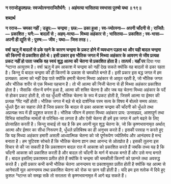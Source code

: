 **न रराजोडुपश्छन्न: स्वज्योत्स्नाराजितैर्घनै: ।** **अहंमत्या भासितया स्वभासा पुरुषो यथा ॥ १९॥** 

**शब्दार्थ** 

**न रराज—** **चमका नहीं** **; उडुप:—** **चन्द्रमा** **; छन्न:—** **ढका हुआ** **; स्व-ज्योत्स्ना—** **अपनी चाँदनी से** **; राजितै:—** **प्रकाशित** **; घनै:—** **बादलों से** **; अहम्-मत्या—** **मिथ्या अहंकार से** **; भासितया—** **प्रकाशित** **; स्व-भासा—** **अपनी ही द्युति से** **; पुरुष:—** **जीव** **; यथा—** **जिस तरह।** **.** 

**वर्षा ऋतु में बादलों से ढके रहने के कारण चन्द्रमा के प्रकट होने में व्यवधान पड़ता था** **और यही बादल चन्द्रमा की किरणों से प्रकाशित होते थे। इसी प्रकार इस भौतिक जगत में** **मिथ्या अहंकार के आवरण से जीव प्रत्यक्ष प्रकट नहीं हो पाता जबकि वह स्वयं शुद्ध आत्मा की** **चेतना से प्रकाशित होता है।** **तात्पर्य : यहाँ पर** दिया गया ²ष्टान्त अत्युत्तम है। वर्षा ऋतु में हम आकाश में चन्द्रमा को नहीं देख सकते क्योंकि वह बादलों से ढका रहता है। किन्तु ये बादल चन्द्रमा की ही किरणों के प्रकाश से चमकीले बनते हैं। इसी प्रकार इस बद्ध जगत में हम प्रत्यक्षत: आत्मा को नहीं देख पाते क्योंकि हमारी चेतना मिथ्या अहंकार से आवृत रहती है, जो भौतिक जगत और भौतिक शरीर से एक मिथ्या पहचान है। तो भी आत्मा की निजी चेतना से ही मिथ्या अहंकार प्रकाशित होता है। जैसाकि *गीता* में वर्णन हुआ है, आत्मा की शक्ति चेतना है और जब यह चेतना मिथ्या अहंकार के पर्दे से होकर प्रकट होती है, तो वह धुँधली भौतिक चेतना के रूप में प्रकट होती है, जिसमें आत्मा या ईश्वर की प्रत्यक्ष ²ष्टि नहीं होती। भौतिक जगत में बड़े से बड़े दार्शनिक परम सत्य के विषय में बोलते समय अंतत: धुँधले द्वैत का सहारा लेते हैं जिस प्रकार कि बादल से ढका आकाश चन्द्रमा की चाँदनी को धुँधले तथा अप्रत्यक्ष रूप में ही प्रदॢशत करता है। भौतिक जीवन में हमारा मिथ्या अहंकार प्राय: उत्साहप्रद, आशापूर्ण तथा विभिन्न सांसारिक मामलों से परिचित-सा लगता है और ऐसी चेतना ही हमें इस जगत में आगे बढऩे के लिए प्रोत्साहित करती है। किन्तु सचाई तो यह है कि हम अपनी मूल शुद्ध चेतना के, जो कि कृष्णभावनामृत अर्थात् आत्मा और ईश्वर का सीधा निरूपण है, धुँधले प्रतिबिश्ब का ही अनुभव करते हैं। इसकी परवाह न करते हुए कि यह मिथ्या अहंकार हमारी असली आध्यात्मिक चेतना को जो पूर्णरूपेण ज्योतिर्मय और आनंदमय है मन्द बनाता है। हम त्रुटिवश सोचते हैं कि भौतिक चेतना ज्ञान तथा आनन्द से ओतप्रोत है। इसकी तुलना इस विचार से की जा सकती है कि प्रकाशवान बादल रात में आकाश को प्रकाशित करते हैं जबकि तथ्य यह है कि चाँदनी आकाश को प्रकाशित करती है और बादल तो चाँदनी के मार्ग में बाधक बनते हैं और उसे मन्द बनाते हैं। बादल इसलिए प्रकाशमय प्रतीत होते हैं क्योंकि वे चन्द्रमा की चमकीली किरणों को छानते तथा अवरुद्ध करते हैं। इसी प्रकार कभी कभी भौतिक चेतना आनन्दमय या प्रकाशयुक्त प्रतीत होती है क्योंकि यह आत्मा से आनेवाली मूल आनन्दमय तथा प्रकाशित चेतना को रोक या छान रही होती है। यदि हम इस श्लोक में दिये हुए कुशल ²ष्टान्त को समझ सकें तो सरलता से कृष्णभावनामृत में आगे बढ़ सकते हैं।  